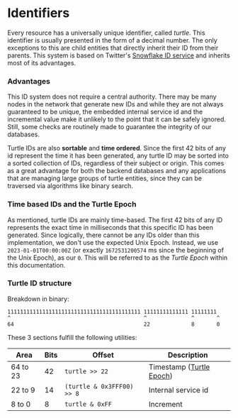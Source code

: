 # Identifiers

Every resource has a universally unique identifier, called _turtle_. This identifier is usually presented in the form of
a decimal number. The only exceptions to this are child entities that directly inherit their ID from their parents.
This system is based on Twitter's [Snowflake ID service](https://github.com/twitter-archive/snowflake) and inherits most
of its advantages.

### Advantages

This ID system does not require a central authority. There may be many nodes in the network that generate new IDs and
while they are not always guaranteed to be unique, the embedded internal service id and the incremental value make it
unlikely to the point that it can be safely ignored. Still, some checks are routinely made to guarantee the integrity
of our databases.

Turtle IDs are also **sortable** and **time ordered**. Since the first 42 bits of any id represent the time it has been
generated, any turtle ID may be sorted into a sorted collection of IDs, regardless of their subject or origin. This
comes as a great advantage for both the backend databases and any applications that are managing large groups of turtle
entities, since they can be traversed via algorithms like binary search.

### Time based IDs and the Turtle Epoch

As mentioned, turtle IDs are mainly time-based. The first 42 bits of any ID represents the exact time in milliseconds
that this specific ID has been generated. Since logically, there cannot be any IDs older than this implementation, we
don't use the expected Unix Epoch. Instead, we use `2023-01-01T00:00:00Z` (or exactly `1672531200574` ms since the
beginning of the Unix Epoch), as our `0`. This will be referred to as the _Turtle Epoch_ within this documentation.

### Turtle ID structure

Breakdown in binary:

```
111111111111111111111111111111111111111111 11111111111111 11111111
^                                          ^              ^       ^
64                                         22             8       0
```

These 3 sections fulfill the following utilities:

| Area     | Bits | Offset                     | Description                                                      |
|----------|------|----------------------------|------------------------------------------------------------------|
| 64 to 23 | 42   | `turtle >> 22`             | Timestamp ([Turtle Epoch](#Time-based-IDs-and-the-Turtle-Epoch)) |
| 22 to 9  | 14   | `(turtle & 0x3FFF00) >> 8` | Internal service id                                              |
| 8 to 0   | 8    | `turtle & 0xFF`            | Increment                                                        |
